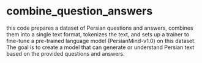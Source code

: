 # combine_question_answers
this code prepares a dataset of Persian questions and answers, combines them into a single text format, tokenizes the text, and sets up a trainer to fine-tune a pre-trained language model (PersianMind-v1.0) on this dataset. The goal is to create a model that can generate or understand Persian text based on the provided questions and answers.

